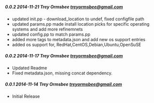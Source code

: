##### 0.0.2 2014-11-21 Trey Ormsbee <treyormsbee@gmail.com>
* updated init.pp - download_location to undef, fixed configfile path
* updated params.pp made install location picks for specific operating systems and add more refinemnets
* updated config.pp to match params.pp
* added more tags to metadata.json and add new os support entries
* added os support for, RedHat,CentOS,Debian,Ubuntu,OpenSuSE

##### 0.0.2 2014-11-17 Trey Ormsbee <treyormsbee@gmail.com>
* Updated Readme
* Fixed metadata.json, missing concat dependency.

##### 0.0.1 2014-11-14 Trey Ormsbee <treyormsbee@gmail.com>
* Initial Release
